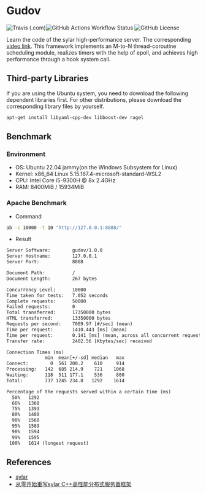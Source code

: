 # Gudov

![Travis (.com)](https://img.shields.io/travis/com/miaohn/gudov)![GitHub Actions Workflow Status](https://img.shields.io/github/actions/workflow/status/miaohn/gudov/cmake)
![GitHub License](https://img.shields.io/github/license/miaohn/gudov)

Learn the code of the sylar high-performance server. The corresponding [video link](https://www.bilibili.com/video/av53602631). This framework implements an M-to-N thread-coroutine scheduling module, realizes timers with the help of epoll, and achieves high performance through a hook system call.

## Third-party Libraries

If you are using the Ubuntu system, you need to download the following dependent libraries first. For other distributions, please download the corresponding library files by yourself.

```bash
apt-get install libyaml-cpp-dev libboost-dev ragel
```

## Benchmark

### Environment

- OS: Ubuntu 22.04 jammy(on the Windows Subsystem for Linux)
- Kernel: x86_64 Linux 5.15.167.4-microsoft-standard-WSL2
- CPU: Intel Core i5-9300H @ 8x 2.4GHz
- RAM: 8400MiB / 15934MiB

### Apache Benchmark

- Command

```bash
ab -c 10000 -t 10 "http://127.0.0.1:8888/"
```

- Result

```txt
Server Software:        gudov/1.0.0
Server Hostname:        127.0.0.1
Server Port:            8888

Document Path:          /
Document Length:        267 bytes

Concurrency Level:      10000
Time taken for tests:   7.052 seconds
Complete requests:      50000
Failed requests:        0
Total transferred:      17350000 bytes
HTML transferred:       13350000 bytes
Requests per second:    7089.97 [#/sec] (mean)
Time per request:       1410.443 [ms] (mean)
Time per request:       0.141 [ms] (mean, across all concurrent requests)
Transfer rate:          2402.56 [Kbytes/sec] received

Connection Times (ms)
              min  mean[+/-sd] median   max
Connect:        0  561 200.2    610     914
Processing:   142  685 214.9    721    1068
Waiting:      118  511 177.1    536     880
Total:        737 1245 234.8   1292    1614

Percentage of the requests served within a certain time (ms)
  50%   1292
  66%   1360
  75%   1393
  80%   1480
  90%   1568
  95%   1589
  98%   1594
  99%   1595
 100%   1614 (longest request)
```

## References

- [sylar](https://github.com/sylar-yin/sylar)
- [从零开始重写sylar C++高性能分布式服务器框架](https://www.midlane.top/wiki/pages/viewpage.action?pageId=10060952)
